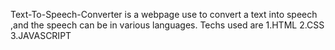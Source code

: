  Text-To-Speech-Converter is a webpage use to convert a text into speech ,and the speech can be in various languages.
 Techs used are 1.HTML 2.CSS 3.JAVASCRIPT
